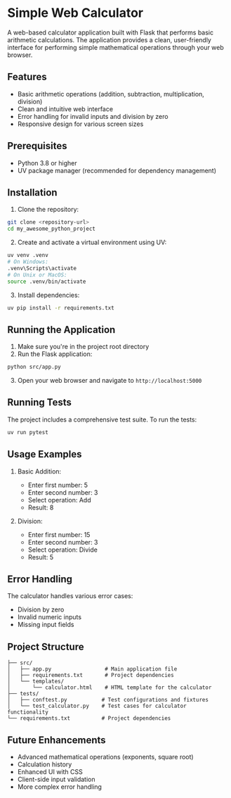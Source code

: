 # Simple Web Calculator

A web-based calculator application built with Flask that performs basic arithmetic calculations. The application provides a clean, user-friendly interface for performing simple mathematical operations through your web browser.

## Features

- Basic arithmetic operations (addition, subtraction, multiplication, division)
- Clean and intuitive web interface
- Error handling for invalid inputs and division by zero
- Responsive design for various screen sizes

## Prerequisites

- Python 3.8 or higher
- UV package manager (recommended for dependency management)

## Installation

1. Clone the repository:
```bash
git clone <repository-url>
cd my_awesome_python_project
```

2. Create and activate a virtual environment using UV:
```bash
uv venv .venv
# On Windows:
.venv\Scripts\activate
# On Unix or MacOS:
source .venv/bin/activate
```

3. Install dependencies:
```bash
uv pip install -r requirements.txt
```

## Running the Application

1. Make sure you're in the project root directory
2. Run the Flask application:
```bash
python src/app.py
```
3. Open your web browser and navigate to `http://localhost:5000`

## Running Tests

The project includes a comprehensive test suite. To run the tests:

```bash
uv run pytest
```

## Usage Examples

1. Basic Addition:
   - Enter first number: 5
   - Enter second number: 3
   - Select operation: Add
   - Result: 8

2. Division:
   - Enter first number: 15
   - Enter second number: 3
   - Select operation: Divide
   - Result: 5

## Error Handling

The calculator handles various error cases:
- Division by zero
- Invalid numeric inputs
- Missing input fields

## Project Structure

```
├── src/
│   ├── app.py                 # Main application file
│   ├── requirements.txt       # Project dependencies
│   └── templates/
│       └── calculator.html    # HTML template for the calculator
├── tests/
│   ├── conftest.py           # Test configurations and fixtures
│   └── test_calculator.py    # Test cases for calculator functionality
└── requirements.txt          # Project dependencies
```

## Future Enhancements

- Advanced mathematical operations (exponents, square root)
- Calculation history
- Enhanced UI with CSS
- Client-side input validation
- More complex error handling
